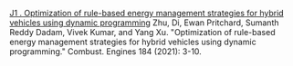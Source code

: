 

[J1 . Optimization of rule-based energy management strategies for hybrid vehicles using dynamic programming](https://sumanthme03.github.io/files/Com_EM.pdf)
Zhu, Di, Ewan Pritchard, Sumanth Reddy Dadam, Vivek Kumar, and Yang Xu. "Optimization of rule-based energy management strategies for hybrid vehicles using dynamic programming." Combust. Engines 184 (2021): 3-10.
